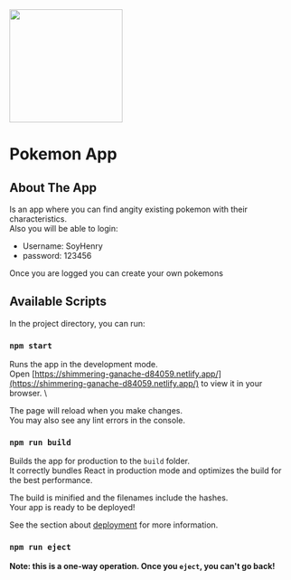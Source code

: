 
<img height="200" src="https://images-wixmp-ed30a86b8c4ca887773594c2.wixmp.com/i/87044f58-c765-43c5-bc51-8613e3ac7ab1/ddew4m7-c69a2c41-518f-48ca-ba35-8ab1895464e0.png" />

# Pokemon App

## About The App

Is an app where you can find angity existing pokemon with their characteristics. \
Also you will be able to login: 
- Username: SoyHenry 
- password: 123456 

Once you are logged you can create your own pokemons

## Available Scripts

In the project directory, you can run:

### `npm start`

Runs the app in the development mode.\
Open [https://shimmering-ganache-d84059.netlify.app/](https://shimmering-ganache-d84059.netlify.app/) to view it in your browser. \

The page will reload when you make changes.\
You may also see any lint errors in the console.


### `npm run build`

Builds the app for production to the `build` folder.\
It correctly bundles React in production mode and optimizes the build for the best performance.

The build is minified and the filenames include the hashes.\
Your app is ready to be deployed!

See the section about [deployment](https://facebook.github.io/create-react-app/docs/deployment) for more information.

### `npm run eject`

**Note: this is a one-way operation. Once you `eject`, you can't go back!**

